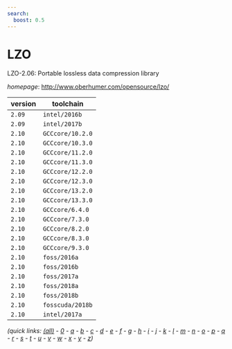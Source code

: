 ```yaml
---
search:
  boost: 0.5
---
```

# LZO

LZO-2.06: Portable lossless data compression library

*homepage*: <http://www.oberhumer.com/opensource/lzo/>

version | toolchain
--------|----------
``2.09`` | ``intel/2016b``
``2.09`` | ``intel/2017b``
``2.10`` | ``GCCcore/10.2.0``
``2.10`` | ``GCCcore/10.3.0``
``2.10`` | ``GCCcore/11.2.0``
``2.10`` | ``GCCcore/11.3.0``
``2.10`` | ``GCCcore/12.2.0``
``2.10`` | ``GCCcore/12.3.0``
``2.10`` | ``GCCcore/13.2.0``
``2.10`` | ``GCCcore/13.3.0``
``2.10`` | ``GCCcore/6.4.0``
``2.10`` | ``GCCcore/7.3.0``
``2.10`` | ``GCCcore/8.2.0``
``2.10`` | ``GCCcore/8.3.0``
``2.10`` | ``GCCcore/9.3.0``
``2.10`` | ``foss/2016a``
``2.10`` | ``foss/2016b``
``2.10`` | ``foss/2017a``
``2.10`` | ``foss/2018a``
``2.10`` | ``foss/2018b``
``2.10`` | ``fosscuda/2018b``
``2.10`` | ``intel/2017a``


*(quick links: [(all)](../index.md) - [0](../0/index.md) - [a](../a/index.md) - [b](../b/index.md) - [c](../c/index.md) - [d](../d/index.md) - [e](../e/index.md) - [f](../f/index.md) - [g](../g/index.md) - [h](../h/index.md) - [i](../i/index.md) - [j](../j/index.md) - [k](../k/index.md) - [l](../l/index.md) - [m](../m/index.md) - [n](../n/index.md) - [o](../o/index.md) - [p](../p/index.md) - [q](../q/index.md) - [r](../r/index.md) - [s](../s/index.md) - [t](../t/index.md) - [u](../u/index.md) - [v](../v/index.md) - [w](../w/index.md) - [x](../x/index.md) - [y](../y/index.md) - [z](../z/index.md))*

